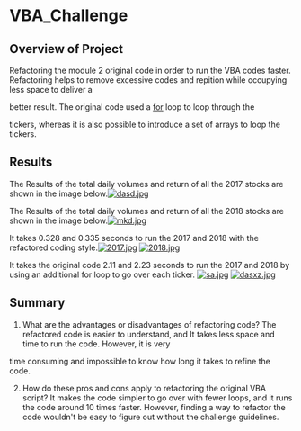 # VBA_Challenge

## Overview of Project

Refactoring the module 2 original code in order to run the VBA codes faster. Refactoring helps to remove excessive codes and repition while occupying less space to deliver a

better result. The original code used a [for](https://docs.microsoft.com/en-us/office/vba/language/reference/user-interface-help/fornext-statement) loop to loop through the 

tickers, whereas it is also possible to introduce a set of arrays to loop the tickers.

## Results

The Results of the total daily volumes and return of all the 2017 stocks are shown in the image below.[![dasd.jpg](https://i.postimg.cc/v8XZdgtC/dasd.jpg)](https://postimg.cc/9zRhdfSB)

The Results of the total daily volumes and return of all the 2018 stocks are shown in the image below.[![mkd.jpg](https://i.postimg.cc/268gd6LB/mkd.jpg)](https://postimg.cc/CZXvSwNF)

It takes 0.328 and 0.335 seconds to run the 2017 and 2018 with the refactored coding style.[![2017.jpg](https://i.postimg.cc/kM2p7LQ9/2017.jpg)](https://postimg.cc/RqzRRspb)
[![2018.jpg](https://i.postimg.cc/MpLcJMqz/2018.jpg)](https://postimg.cc/yDF6FNDG)

It takes the original code 2.11 and 2.23 seconds to run the 2017 and 2018 by using an additional for loop to go over each ticker.
[![sa.jpg](https://i.postimg.cc/MHX7YkYD/sa.jpg)](https://postimg.cc/T5M5R4FL)
[![dasxz.jpg](https://i.postimg.cc/Fzcj6y2d/dasxz.jpg)](https://postimg.cc/y31ggZ6s)

## Summary

1. What are the advantages or disadvantages of refactoring code? The refactored code is easier to understand, and It takes less space and time to run the code. However, it is very

time consuming and impossible to know how long it takes to refine the code.

2. How do these pros and cons apply to refactoring the original VBA script? It makes the code simpler to go over with fewer loops, and it runs the code around 10 times faster.
However, finding a way to refactor the code wouldn't be easy to figure out without the challenge guidelines.

